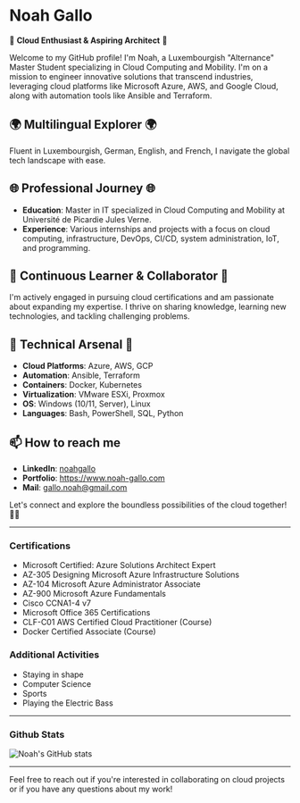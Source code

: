 # Noah Gallo

🚀 **Cloud Enthusiast & Aspiring Architect** 🚀

Welcome to my GitHub profile! I'm Noah, a Luxembourgish "Alternance" Master Student specializing in Cloud Computing and Mobility. I'm on a mission to engineer innovative solutions that transcend industries, leveraging cloud platforms like Microsoft Azure, AWS, and Google Cloud, along with automation tools like Ansible and Terraform.

## 🌍 Multilingual Explorer 🌍
Fluent in Luxembourgish, German, English, and French, I navigate the global tech landscape with ease.

## 🌐 Professional Journey 🌐
- **Education**: Master in IT specialized in Cloud Computing and Mobility at Université de Picardie Jules Verne.
- **Experience**: Various internships and projects with a focus on cloud computing, infrastructure, DevOps, CI/CD, system administration, IoT, and programming.

## 🌱 Continuous Learner & Collaborator 🌱
I'm actively engaged in pursuing cloud certifications and am passionate about expanding my expertise. I thrive on sharing knowledge, learning new technologies, and tackling challenging problems.

## 🔧 Technical Arsenal 🔧
- **Cloud Platforms**: Azure, AWS, GCP
- **Automation**: Ansible, Terraform
- **Containers**: Docker, Kubernetes
- **Virtualization**: VMware ESXi, Proxmox
- **OS**: Windows (10/11, Server), Linux
- **Languages**: Bash, PowerShell, SQL, Python

## 📫 How to reach me
- **LinkedIn**: [noahgallo](https://www.linkedin.com/in/noahgallo/)
- **Portfolio**: https://www.noah-gallo.com
- **Mail**: gallo.noah@gmail.com

Let's connect and explore the boundless possibilities of the cloud together! 🚀🌐

---

### Certifications
- Microsoft Certified: Azure Solutions Architect Expert
- AZ-305 Designing Microsoft Azure Infrastructure Solutions
- AZ-104 Microsoft Azure Administrator Associate
- AZ-900 Microsoft Azure Fundamentals
- Cisco CCNA1-4 v7
- Microsoft Office 365 Certifications
- CLF-C01 AWS Certified Cloud Practitioner (Course)
- Docker Certified Associate (Course)

### Additional Activities
- Staying in shape
- Computer Science
- Sports
- Playing the Electric Bass

---

### Github Stats
![Noah's GitHub stats](https://github-readme-stats.vercel.app/api?username=NoahGallo&show_icons=true&theme=radical)

---
Feel free to reach out if you're interested in collaborating on cloud projects or if you have any questions about my work!

